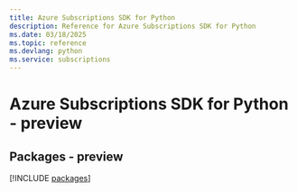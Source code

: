 ```yaml
---
title: Azure Subscriptions SDK for Python
description: Reference for Azure Subscriptions SDK for Python
ms.date: 03/18/2025
ms.topic: reference
ms.devlang: python
ms.service: subscriptions
---
```

# Azure Subscriptions SDK for Python - preview
## Packages - preview
[!INCLUDE [packages](subscriptions-index.md)]